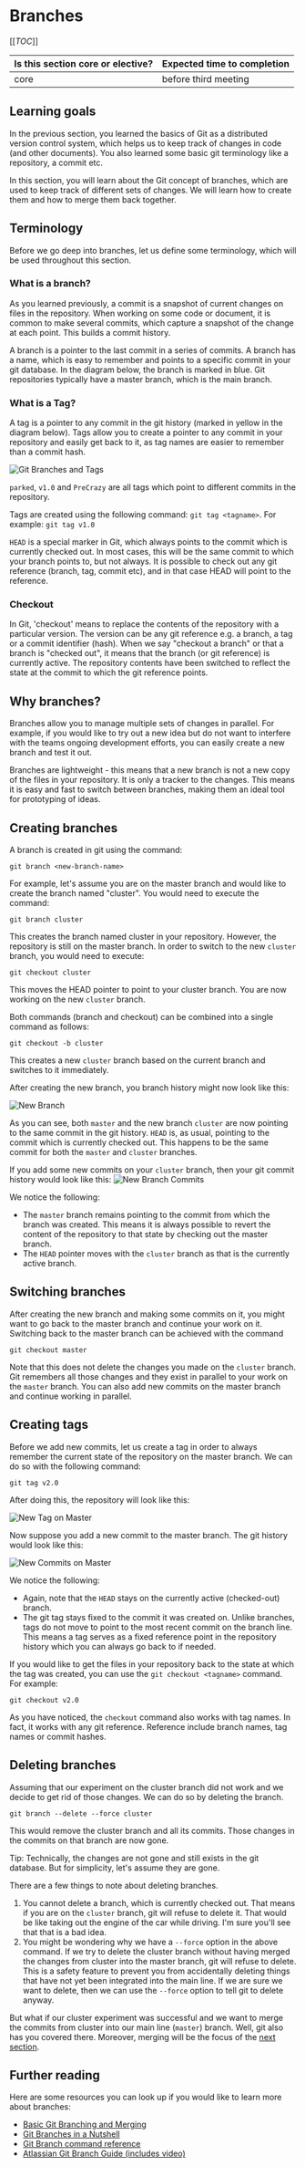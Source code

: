 # Branches

\[\[_TOC_\]\]

| Is this section core or elective? | Expected time to completion |
| --- | ---- |
| core | before third meeting |

## Learning goals

In the previous section, you learned the basics of Git as a distributed version
control system, which helps us to keep track of changes in code (and other
documents). You also learned some basic git terminology like a repository, a
commit etc.

In this section, you will learn about the Git concept of branches, which are
used to keep track of different sets of changes. We will learn how to create
them and how to merge them back together.

## Terminology

Before we go deep into branches, let us define some terminology, which will be
used throughout this section.

### What is a branch?

As you learned previously, a commit is a snapshot of current changes on files in
the repository. When working on some code or document, it is common to make
several commits, which capture a snapshot of the change at each point. This
builds a commit history.

A branch is a pointer to the last commit in a series of commits. A branch has a
name, which is easy to remember and points to a specific commit in your git
database. In the diagram below, the branch is marked in blue. Git repositories
typically have a master branch, which is the main branch.

### What is a Tag?

A tag is a pointer to any commit in the git history (marked in yellow in the
diagram below). Tags allow you to create a pointer to any commit in your
repository and easily get back to it, as tag names are easier to remember than a
commit hash.

![Git Branches and Tags](images/git-branches.png "Git Branches and Tags")

`parked`, `v1.0` and `PreCrazy` are all tags which point to different commits in
the repository.

Tags are created using the following command: `git tag <tagname>`. For example:
`git tag v1.0`

`HEAD` is a special marker in Git, which always points to the commit which is
currently checked out. In most cases, this will be the same commit to
which your branch points to, but not always. It is possible to check out any git
reference (branch, tag, commit etc), and in that case HEAD will point to the
reference.

### Checkout

In Git, 'checkout' means to replace the contents of the repository with a
particular version. The version can be any git reference e.g. a branch, a tag or
a commit identifier (hash). When we say "checkout a branch" or that a branch is
"checked out", it means that the branch (or git reference) is currently active.
The repository contents have been switched to reflect the state at the commit to
which the git reference points.

## Why branches?

Branches allow you to manage multiple sets of changes in parallel. For example,
if you would like to try out a new idea but do not want to interfere with the
teams ongoing development efforts, you can easily create a new branch and test
it out.

Branches are lightweight - this means that a new branch is not a new copy of the
files in your repository. It is only a tracker to the changes. This means it is
easy and fast to switch between branches, making them an ideal tool for
prototyping of ideas.

## Creating branches

A branch is created in git using the command:

`git branch <new-branch-name>`

For example, let's assume you are on the master branch and would like to create
the branch named "cluster". You would need to execute the command:

`git branch cluster`

This creates the branch named cluster in your repository. However, the
repository is still on the master branch. In order to switch to the new
`cluster` branch, you would need to execute:

`git checkout cluster`

This moves the HEAD pointer to point to your cluster branch. You are now working
on the new `cluster` branch.

Both commands (branch and checkout) can be combined into a single command as
follows:

`git checkout -b cluster`

This creates a new `cluster` branch based on the current branch and switches to
it immediately.

After creating the new branch, you branch history might now look like this:

![New Branch](images/new-branch-vis.png "New branch")

As you can see, both `master` and the new branch `cluster` are now pointing to
the same commit in the git history. `HEAD` is, as usual, pointing to the commit
which is currently checked out. This happens to be the same commit for both the
`master` and `cluster` branches.

If you add some new commits on your `cluster` branch, then your git commit
history would look like this:
![New Branch Commits](images/commits-on-new-branch.png "Commits on New branch")

We notice the following:

- The `master` branch remains pointing to the commit from which the branch was
  created. This means it is always possible to revert the content of the
  repository to that state by checking out the master branch.
- The `HEAD` pointer moves with the `cluster` branch as that is the currently
  active branch.

## Switching branches

After creating the new branch and making some commits on it, you might want to
go back to the master branch and continue your work on it. Switching back to the
master branch can be achieved with the command

`git checkout master`

Note that this does not delete the changes you made on the `cluster` branch. Git
remembers all those changes and they exist in parallel to your work on the
`master` branch. You can also add new commits on the master branch and continue
working in parallel.

## Creating tags

Before we add new commits, let us create a tag in order to always remember the
current state of the repository on the master branch. We can do so with the
following command:

`git tag v2.0`

After doing this, the repository will look like this:

![New Tag on Master](images/git-tagged.png "Create tag on master")

Now suppose you add a new commit to the master branch. The git history would
look like this:

![New Commits on Master](images/new-commits-on-master-tagged.png
"New commits on master branch")

We notice the following:

- Again, note that the `HEAD` stays on the currently active (checked-out)
  branch.
- The git tag stays fixed to the commit it was created on. Unlike branches, tags
  do not move to point to the most recent commit on the branch line. This means
  a tag serves as a fixed reference point in the repository history which you
  can always go back to if needed.

If you would like to get the files in your repository back to the state at which
the tag was created, you can use the `git checkout <tagname>` command. For
example:

`git checkout v2.0`

As you have noticed, the `checkout` command also works with tag names. In fact,
it works with any git reference. Reference include branch names, tag names or
commit hashes.

## Deleting branches

Assuming that our experiment on the cluster branch did not work and we decide to
get rid of those changes. We can do so by deleting the branch.

`git branch --delete --force cluster`

This would remove the cluster branch and all its commits. Those changes in the
commits on that branch are now gone.

Tip: Technically, the changes are not gone and still exists in the git
database. But for simplicity, let's assume they are gone.

There are a few things to note about deleting branches.

1. You cannot delete a branch, which is currently checked out. That means if you
   are on the `cluster` branch, git will refuse to delete it. That would be like
   taking out the engine of the car while driving. I'm sure you'll see that that
   is a bad idea.
1. You might be wondering why we have a `--force` option in the above command.
   If we try to delete the cluster branch without having merged the changes from
   cluster into the master branch, git will refuse to delete. This is a safety
   feature to prevent you from accidentally deleting things that have not yet
   been integrated into the main line. If we are sure we want to delete, then we
   can use the `--force` option to tell git to delete anyway.

But what if our cluster experiment was successful and we want to merge the
commits from cluster into our main line (`master`) branch. Well, git also has
you covered there. Moreover, merging will be the focus of the
[next section](./Merging).

## Further reading

Here are some resources you can look up if you would like to learn more about
branches:

- [Basic Git Branching and Merging](https://git-scm.com/book/en/v2/Git-Branching-Basic-Branching-and-Merging)
- [Git Branches in a Nutshell](https://git-scm.com/book/en/v2/Git-Branching-Branches-in-a-Nutshell)
- [Git Branch command reference](https://git-scm.com/docs/git-branch)
- [Atlassian Git Branch Guide (includes video)](https://www.atlassian.com/git/tutorials/using-branches)
